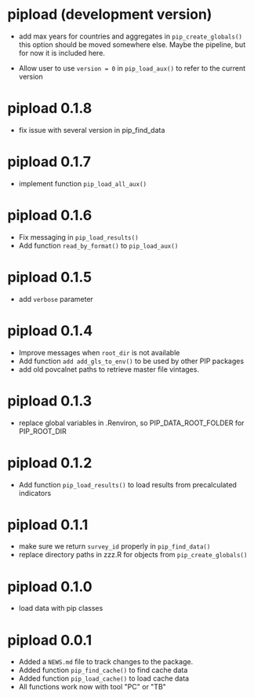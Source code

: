 # pipload (development version)
* add max years for countries and aggregates in `pip_create_globals()` this 
option should be moved somewhere else. Maybe the pipeline, but for now it is 
included here. 

* Allow user to use `version = 0` in `pip_load_aux()` to refer to the current 
version

# pipload 0.1.8
* fix issue with several version in pip_find_data

# pipload 0.1.7
* implement function `pip_load_all_aux()`

# pipload 0.1.6
* Fix messaging in `pip_load_results()`
* Add function `read_by_format()` to `pip_load_aux()`

# pipload 0.1.5
* add `verbose` parameter

# pipload 0.1.4
* Improve messages when `root_dir` is not available
* Add function `add add_gls_to_env()` to be used by other PIP packages
* add old povcalnet paths to retrieve master file vintages.

# pipload 0.1.3
* replace global variables in .Renviron, so  PIP_DATA_ROOT_FOLDER for PIP_ROOT_DIR

# pipload 0.1.2
* Add function `pip_load_results()` to load results from precalculated indicators

# pipload 0.1.1
* make sure we return `survey_id` properly in `pip_find_data()`
* replace directory paths in zzz.R for objects from `pip_create_globals()`

# pipload 0.1.0
* load data with pip classes

# pipload 0.0.1

* Added a `NEWS.md` file to track changes to the package.
* Added function `pip_find_cache()` to find cache data
* Added function `pip_load_cache()` to load cache data
* All functions work now with tool "PC" or "TB"
